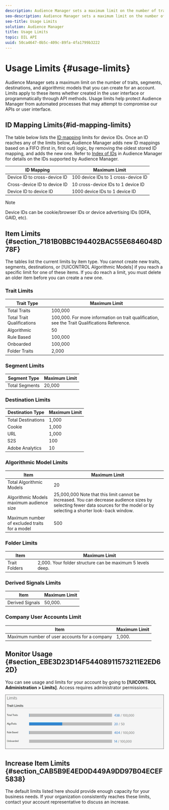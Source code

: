 ```yaml
---
description: Audience Manager sets a maximum limit on the number of traits, segments, destinations, and algorithmic models that you can create for an account. Limits apply to these items whether created in the user interface or programmatically through API methods. Usage limits help protect Audience Manager from automated processes that may attempt to compromise our APIs or user interface.
seo-description: Audience Manager sets a maximum limit on the number of traits, segments, destinations, and algorithmic models that you can create for an account. Limits apply to these items whether created in the user interface or programmatically through API methods. Usage limits help protect Audience Manager from automated processes that may attempt to compromise our APIs or user interface.
seo-title: Usage Limits
solution: Audience Manager
title: Usage Limits
topic: DIL API
uuid: 50ca4647-0b5c-409c-89fa-4fa1799b3222
---
```


# Usage Limits {#usage-limits}

Audience Manager sets a maximum limit on the number of traits, segments, destinations, and algorithmic models that you can create for an account. Limits apply to these items whether created in the user interface or programmatically through API methods. Usage limits help protect Audience Manager from automated processes that may attempt to compromise our APIs or user interface.

## ID Mapping Limits{#id-mapping-limits}

The table below lists the [ID mapping](../../c-integration/sending-audience-data/batch-data-transfer-explained/id-sync-http.md) limits for device IDs. Once an ID reaches any of the limits below, Audience Manager adds new ID mappings based on a FIFO (first in, first out) logic, by removing the oldest stored ID mapping, and adds the new one. Refer to [Index of IDs](../../reference/ids-in-aam.md) in Audience Manager for details on the IDs supported by Audience Manager.

|ID Mapping | Maximum Limit |
|-----------|-------------- |
|Device ID to cross-device ID | 100 device IDs to 1 cross-device ID |
|Cross-device ID to device ID | 10 cross-device IDs to 1 device ID |
|Device ID to device ID | 1000 device IDs to 1 device ID |

>[!NOTE]
>
> Device IDs can be cookie/browser IDs or device advertising IDs (IDFA, GAID, etc).

## Item Limits {#section_7181B0BBC194402BAC55E6846048D78F}

The tables list the current limits by item type. You cannot create new traits, segments, destinations, or [!UICONTROL Algorithmic Models] if you reach a specific limit for one of these items. If you do reach a limit, you must delete an older item before you can create a new one.

### Trait Limits

| Trait Type                 | Maximum Limit                                                                                  |
| -------------------------- | ---------------------------------------------------------------------------------------------- |
| Total Traits               | 100,000                                                                                        |
| Total Trait Qualifications | 100,000. For more information on trait qualification, see the  Trait Qualifications Reference. |
| Algorithmic                | 50                                                                                             |
| Rule Based                 | 100,000                                                                                        |
| Onboarded                  | 100,000                                                                                        |
| Folder Traits              | 2,000                                                                                          |

### Segment Limits

| Segment Type   | Maximum Limit |
| -------------- | ------------- |
| Total Segments | 20,000        |

### Destination Limits

| Destination Type   | Maximum Limit |
| ------------------ | ------------- |
| Total Destinations | 1,000         |
| Cookie             | 1,000         |
| URL                | 1,000         |
| S2S                | 100           |
| Adobe Analytics    | 10            |

### Algorithmic Model Limits

| Item                                          | Maximum Limit                                                                                                                                                                   |
| --------------------------------------------- | ------------------------------------------------------------------------------------------------------------------------------------------------------------------------------- |
| Total Algorithmic Models                      | 20                                                                                                                                                                              |
| Algorithmic Models maximum audience size      | 25,000,000  Note that this limit cannot be increased. You can decrease audience sizes by selecting fewer data sources for the model or by selecting a shorter look-back window. |
| Maximum number of excluded traits for a model | 500                                                                                                                                                                             |

### Folder Limits

| Item          | Maximum Limit                                               |
| ------------- | ----------------------------------------------------------- |
| Trait Folders | 2,000.  Your folder structure can be maximum 5 levels deep. |

### Derived Signals Limits

| Item            | Maximum Limit |
| --------------- | ------------- |
| Derived Signals | 50,000.       |

### Company User Accounts Limit

| Item                                          | Maximum Limit |
| --------------------------------------------- | ------------- |
| Maximum number of user accounts for a company | 1,000.        |

## Monitor Usage {#section_EBE3D23D14F54408911573211E2ED62D}

You can see usage and limits for your account by going to **[!UICONTROL Administration > Limits]**. Access requires administrator permissions.

![](assets/usage_limits.jpg)

## Increase Item Limits {#section_CAB5B9E4ED0D449A9DD97B04ECEF5838}

The default limits listed here should provide enough capacity for your business needs. If your organization consistently reaches these limits, contact your account representative to discuss an increase.